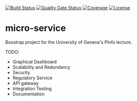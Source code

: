 [![Build Status](https://travis-ci.com/Bayar4B/microservices.svg?branch=master)](https://travis-ci.com/Bayar4B/microservices.svg?branch=master)
[![Quality Gate Status](https://sonarcloud.io/api/project_badges/measure?project=Bayar4B_microservices&metric=alert_status)](https://sonarcloud.io/dashboard?id=Bayar4B_microservices)
[![Coverage](https://sonarcloud.io/api/project_badges/measure?project=hostettler_microservices&metric=coverage)](https://sonarcloud.io/dashboard?id=hostettler_microservices)
[![License](https://img.shields.io/badge/License-Apache%202.0-blue.svg)](https://opensource.org/licenses/Apache-2.0)

# micro-service

Boostrap project for the University of Geneva's PInfo lecture.

TODO:
- Graphical Dashboard
- Scalability and Redundancy
- Security
- Regulatory Service
- API gateway
- Integration Testing
- Documentation
